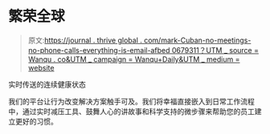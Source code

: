 # 繁荣全球

> 原文:[https://journal . thrive global . com/mark-Cuban-no-meetings-no-phone-calls-everything-is-email-afbed 0679311？UTM _ source = Wanqu . co&UTM _ campaign = Wanqu+Daily&UTM _ medium = website](https://journal.thriveglobal.com/mark-cuban-no-meetings-no-phone-calls-everything-is-email-afbed0679311?utm_source=wanqu.co&utm_campaign=Wanqu+Daily&utm_medium=website)

实时传送的连续健康状态

我们的平台让行为改变解决方案触手可及。我们将幸福直接嵌入到日常工作流程中，通过实时减压工具、鼓舞人心的讲故事和科学支持的微步骤来帮助您的员工建立更好的习惯。